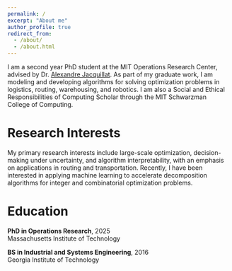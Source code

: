 ```yaml
---
permalink: /
excerpt: "About me"
author_profile: true
redirect_from: 
  - /about/
  - /about.html
---
```



I am a second year PhD student at the MIT Operations Research Center, advised by Dr. [Alexandre Jacquillat](https://mitmgmtfaculty.mit.edu/ajacquillat/). As part of my graduate work, I am modeling and developing algorithms for solving optimization problems in logistics, routing, warehousing, and robotics. I am also a Social and Ethical Responsibilities of Computing Scholar through the MIT Schwarzman College of Computing. 

Research Interests
======

My primary research interests include large-scale optimization, decision-making under uncertainty, and algorithm interpretability, with an emphasis on applications in routing and transportation. Recently, I have been interested in applying machine learning to accelerate decomposition algorithms for integer and combinatorial optimization problems. 


Education
======

**PhD in Operations Research**, 2025  \
Massachusetts Institute of Technology

**BS in Industrial and Systems Engineering**, 2016  \
Georgia Institute of Technology
